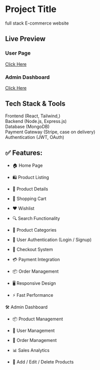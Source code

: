 # Project Title
full stack E-commerce website

## Live Preview

### User Page
<a href="https://e-commerce-client-henna-three.vercel.app/" target="_blank">Click Here</a>

### Admin Dashboard 
<a href="https://e-commerce-admin-kappa-eight.vercel.app/" target="_blank">Click Here</a>

## Tech Stack & Tools
Frontend (React, Tailwind,) 
<br/>
Backend (Node.js, Express.js)
<br/>
Database (MongoDB)
<br/>
Payment Gateway (Stripe, case on delivery)
<br/>
Authentication (JWT, OAuth)

## ✅ Features:
- 🏠 Home Page

- 🛍️ Product Listing

- 📄 Product Details

- 🛒 Shopping Cart

- ❤️ Wishlist

- 🔍 Search Functionality

- 📂 Product Categories

- 👤 User Authentication (Login / Signup)

- 👛 Checkout System

- 💳 Payment Integration

- 📦 Order Management

- 🖥️ Responsive Design

- ⚡ Fast Performance

🛠️ Admin Dashboard

 - 📦 Product Management

 - 👥 User Management

 - 📑 Order Management

 - 📊 Sales Analytics

 - 📝 Add / Edit / Delete Products
